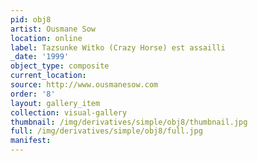 ```yaml
---
pid: obj8
artist: Ousmane Sow
location: online
label: Tazsunke Witko (Crazy Horse) est assailli
_date: '1999'
object_type: composite
current_location: 
source: http://www.ousmanesow.com
order: '8'
layout: gallery_item
collection: visual-gallery
thumbnail: /img/derivatives/simple/obj8/thumbnail.jpg
full: /img/derivatives/simple/obj8/full.jpg
manifest: 
---
```

